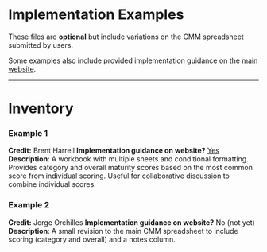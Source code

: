 # Implementation Examples
These files are **optional** but include variations on the CMM spreadsheet submitted by users.

Some examples also include provided implementation guidance on the [main website](https://www.redteammaturity.com/implement).

---

# Inventory

### Example 1
**Credit:** Brent Harrell
**Implementation guidance on website?** [Yes](https://www.redteammaturity.com/implement#example1)
**Description**:
A workbook with multiple sheets and conditional formatting. Provides category and overall maturity scores based on the most common score from individual scoring. Useful for collaborative discussion to combine individual scores.

### Example 2
**Credit:** Jorge Orchilles
**Implementation guidance on website?** No (not yet)
**Description**:
A small revision to the main CMM spreadsheet to include scoring (category and overall) and a notes column.
